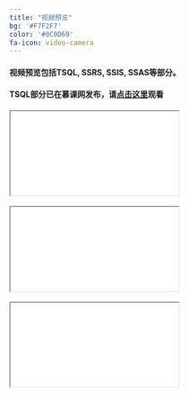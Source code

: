 ```yaml
---
title: "视频预览"
bg: '#F7F2F7'
color: '#0C0D69'
fa-icon: video-camera
---
```


#### 视频预览包括**TSQL**, **SSRS**, **SSIS**, **SSAS**等部分。
#### **TSQL**部分已在慕课网发布，请[**点击这里**](http://www.imooc.com/learn/435)观看

<div class="icontain"><iframe src="//www.youtube.com/embed/9WdLdxVcxXs" allowfullscreen></iframe></div>
<br /> 

<div class="icontain"><iframe src="//www.youtube.com/embed/bn2BIX1dm5s" allowfullscreen></iframe></div>
<br />

<div class="icontain"><iframe src="//www.youtube.com/embed/ThWbvD7rQjM" allowfullscreen></iframe></div>

